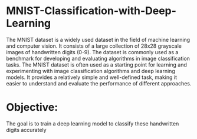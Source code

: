 # MNIST-Classification-with-Deep-Learning

The MNIST dataset is a widely used dataset in the field of machine learning and computer vision. It consists of a large collection of 28x28 grayscale images of handwritten digits (0-9). The dataset is commonly used as a benchmark for developing and evaluating algorithms in image classification tasks. The MNIST dataset is often used as a starting point for learning and experimenting with image classification algorithms and deep learning models. It provides a relatively simple and well-defined task, making it easier to understand and evaluate the performance of different approaches.

# Objective:

The goal is to train a deep learning model to classify these handwritten digits accurately
